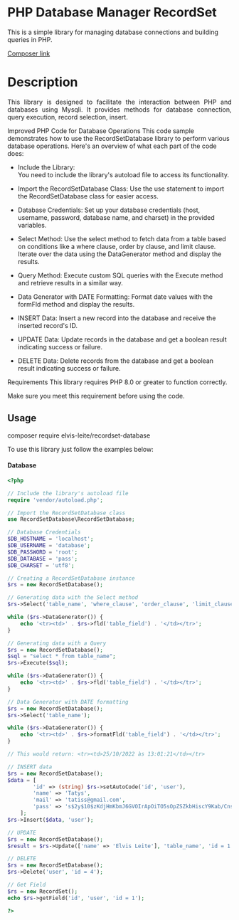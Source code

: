 # PHP Database Manager RecordSet

This is a simple library for managing database connections and building queries in PHP.

<a href="https://packagist.org/packages/elvis-leite/recordset-database"> Composer link<a/>
# Description
<p align="justify">
This library is designed to facilitate the interaction between PHP and databases using Mysqli. It provides methods for database connection, query execution, record selection, insert. 

Improved PHP Code for Database Operations This code sample demonstrates how to use the RecordSetDatabase library to perform various database operations. Here's an overview of what each part of the code does:
* Include the Library:  
    You need to include the library's autoload file to access its functionality.
  
* Import the RecordSetDatabase Class:
    Use the use statement to import the RecordSetDatabase class for easier access.
  
* Database Credentials:
    Set up your database credentials (host, username, password, database name, and charset) in the provided variables.
* Select Method:
  Use the select method to fetch data from a table based on conditions like a where clause, order by clause, and limit clause. Iterate over the data using the DataGenerator method and display the results.
* Query Method: Execute custom SQL queries with the Execute method and retrieve results in a similar way.
  
* Data Generator with DATE Formatting: Format date values with the formFld method and display the results.

* INSERT Data: Insert a new record into the database and receive the inserted record's ID.

* UPDATE Data: Update records in the database and get a boolean result indicating success or failure.
  
* DELETE Data: Delete records from the database and get a boolean result indicating success or failure.

Requirements
This library requires PHP 8.0 or greater to function correctly. 

Make sure you meet this requirement before using the code.

<p/>

## Usage
composer require elvis-leite/recordset-database

To use this library just follow the examples below:

#### Database
```php
<?php

// Include the library's autoload file
require 'vendor/autoload.php';

// Import the RecordSetDatabase class
use RecordSetDatabase\RecordSetDatabase;

// Database Credentials
$DB_HOSTNAME = 'localhost';
$DB_USERNAME = 'database';
$DB_PASSWORD = 'root';
$DB_DATABASE = 'pass';
$DB_CHARSET = 'utf8';

// Creating a RecordSetDatabase instance
$rs = new RecordSetDatabase();

// Generating data with the Select method
$rs->Select('table_name', 'where_clause', 'order_clause', 'limit_clause');

while ($rs->DataGenerator()) {
    echo '<tr><td>' . $rs->fld('table_field') . '</td></tr>';
}

// Generating data with a Query
$rs = new RecordSetDatabase();
$sql = "select * from table_name";
$rs->Execute($sql);

while ($rs->DataGenerator()) {
    echo '<tr><td>' . $rs->fld('table_field') . '</td></tr>';
}

// Data Generator with DATE formatting
$rs = new RecordSetDatabase();
$rs->Select('table_name');

while ($rs->DataGenerator()) {
    echo '<tr><td>' . $rs->formatFld('table_field') . '</td></tr>';
}

// This would return: <tr><td>25/10/2022 às 13:01:21</td></tr>

// INSERT data
$rs = new RecordSetDatabase();
$data = [
        'id' => (string) $rs->setAutoCode('id', 'user'),
        'name' => 'Tatys',
        'mail' => 'tatiss@gmail.com',
        'pass' => 's$2y$10$zKdjHmKbmJ6GVOIrApOiTO5sOpZSZkbHiscY9Kab/CnsKF.2dVt3S'
    ];
$rs->Insert($data, 'user');

// UPDATE 
$rs = new RecordSetDatabase();
$result = $rs->Update(['name' => 'Elvis Leite'], 'table_name', 'id = 1');

// DELETE 
$rs = new RecordSetDatabase();
$rs->Delete('user', 'id = 4');

// Get Field
$rs = new RecordSet();
echo $rs->getField('id', 'user', 'id = 1');

?>

